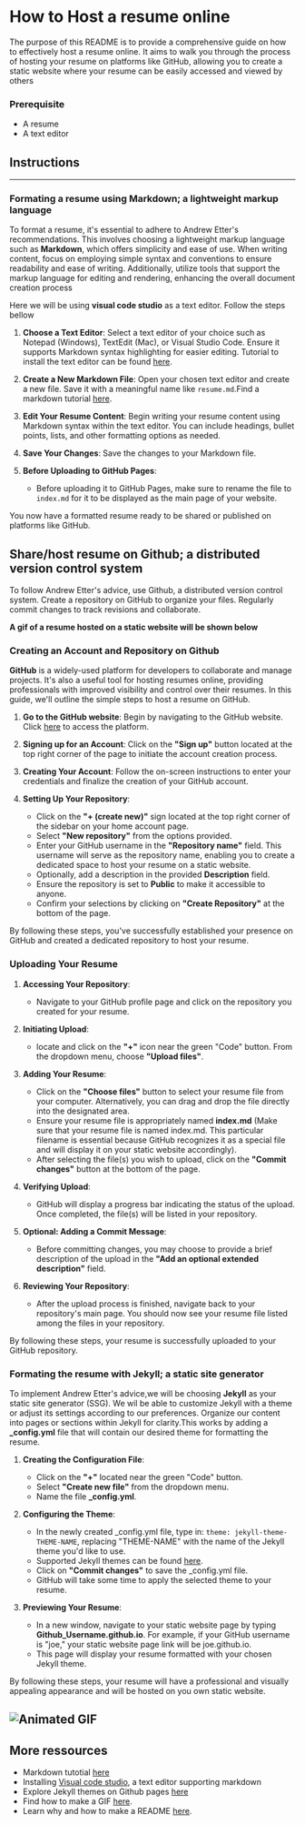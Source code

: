 # How to Host a resume online
The purpose of this README is to provide a comprehensive guide on how to effectively host a resume online.
It aims to walk you through the process of hosting your resume on platforms like GitHub, allowing you to create a static website where your resume can be easily accessed and viewed by others

### Prerequisite
- A resume
- A text editor

## Instructions
---
### Formating a resume using Markdown; a lightweight markup language

To format a resume, it's essential to adhere to Andrew Etter's recommendations. This involves choosing a lightweight markup language such as **Markdown**, which offers simplicity and ease of use. When writing content, focus on employing simple syntax and conventions to ensure readability and ease of writing. Additionally, utilize tools that support the markup language for editing and rendering, enhancing the overall document creation process

Here we will be using **visual code studio** as a text editor. Follow the steps bellow

1. **Choose a Text Editor**: Select a text editor of your choice such as Notepad (Windows), TextEdit (Mac), or Visual Studio Code. Ensure it supports Markdown syntax highlighting for easier editing. Tutorial to install the text editor can be found [here](#more-ressources).

2. **Create a New Markdown File**: Open your chosen text editor and create a new file. Save it with a meaningful name like `resume.md`.Find a markdown tutorial [here](#more-ressources).

3. **Edit Your Resume Content**: Begin writing your resume content using Markdown syntax within the text editor. You can include headings, bullet points, lists, and other formatting options as needed.

4. **Save Your Changes**: Save the changes to your Markdown file.

5. **Before Uploading to GitHub Pages**:
   - Before uploading it to GitHub Pages, make sure to rename the file to `index.md` for it to be displayed as the main page of your website.

You now have a formatted resume ready to be shared or published on platforms like GitHub.

## Share/host resume on Github; a distributed version control system

To follow Andrew Etter's advice, use Github, a distributed version control system. Create a repository on GitHub to organize your files. Regularly commit changes to track revisions and collaborate.

__A gif of a resume hosted on a static website will be shown below__

### Creating an Account and Repository on Github

**GitHub** is a widely-used platform for developers to collaborate and manage projects. It's also a useful tool for hosting resumes online, providing professionals with improved visibility and control over their resumes. In this guide, we'll outline the simple steps to host a resume on GitHub.

1. **Go to the GitHub website**: Begin by navigating to the GitHub website. Click [here](https://github.com/) to access the platform.

2. **Signing up for an Account**: Click on the **"Sign up"** button located at the top right corner of the page to initiate the account creation process.

3. **Creating Your Account**: Follow the on-screen instructions to enter your credentials and finalize the creation of your GitHub account.

4. **Setting Up Your Repository**:
   - Click on the **"+ (create new)"** sign located at the top right corner of the sidebar on your home account page.
   - Select **"New repository"** from the options provided.
   - Enter your GitHub username in the **"Repository name"** field. This username will serve as the repository name, enabling you to create a dedicated space to host your resume on a static website.
   - Optionally, add a description in the provided **Description** field.
   - Ensure the repository is set to **Public** to make it accessible to anyone.
   - Confirm your selections by clicking on **"Create Repository"** at the bottom of the page.

By following these steps, you've successfully established your presence on GitHub and created a dedicated repository to host your resume.

### Uploading Your Resume

1. **Accessing Your Repository**:

   - Navigate to your GitHub profile page and click on the repository you created for your resume.

2. **Initiating Upload**:

   - locate and click on the **"+"** icon near the green "Code" button. From the dropdown menu, choose **"Upload files"**.

3. **Adding Your Resume**:

   - Click on the **"Choose files"** button to select your resume file from your computer. Alternatively, you can drag and drop the file directly into the designated area.
   - Ensure your resume file is appropriately named **index.md** (Make sure that your resume file is named index.md. This particular filename is essential because GitHub recognizes it as a special file and will display it on your static website accordingly).
   - After selecting the file(s) you wish to upload, click on the **"Commit changes"** button at the bottom of the page.

4. **Verifying Upload**:

   - GitHub will display a progress bar indicating the status of the upload. Once completed, the file(s) will be listed in your repository.

5. **Optional: Adding a Commit Message**:

   - Before committing changes, you may choose to provide a brief description of the upload in the **"Add an optional extended description"** field.

6. **Reviewing Your Repository**:
   - After the upload process is finished, navigate back to your repository's main page. You should now see your resume file listed among the files in your repository.

By following these steps, your resume is successfully uploaded to your GitHub repository.

### Formating the resume with Jekyll; a static site generator

To implement Andrew Etter's advice,we will be choosing **Jekyll** as your static site generator (SSG). We wil be able to customize Jekyll with a theme or adjust its settings according to our preferences. Organize our content into pages or sections within Jekyll for clarity.This works by adding a **\_config.yml** file that will contain our desired theme for formatting the resume.

1. **Creating the Configuration File**:

   - Click on the **"+"** located near the green "Code" button.
   - Select **"Create new file"** from the dropdown menu.
   - Name the file **\_config.yml**.

2. **Configuring the Theme**:

   - In the newly created \_config.yml file, type in: `theme: jekyll-theme-THEME-NAME`, replacing "THEME-NAME" with the name of the Jekyll theme you'd like to use.
   - Supported Jekyll themes can be found [here](https://pages.github.com/themes/).
   - Click on **"Commit changes"** to save the \_config.yml file.
   - GitHub will take some time to apply the selected theme to your resume.

3. **Previewing Your Resume**:
   - In a new window, navigate to your static website page by typing **Github_Username.github.io**. For example, if your GitHub username is "joe," your static website page link will be joe.github.io.
   - This page will display your resume formatted with your chosen Jekyll theme.

By following these steps, your resume will have a professional and visually appealing appearance and will be hosted on you own static website.

![Animated GIF](https://github.com/vrivn3/vrivn3.github.io/blob/main/Gif.gif)
---

## More ressources
- Markdown tutotial [here](https://www.markdowntutorial.com/)
- Installing [Visual code studio](https://code.visualstudio.com/download), a text editor supporting markdown
- Explore Jekyll themes on Github pages [here](https://docs.github.com/en/pages/setting-up-a-github-pages-site-with-jekyll/adding-a-theme-to-your-github-pages-site-using-jekyll)
- Find how to make a GIF [here](https://sproutsocial.com/insights/how-to-make-a-gif/).
- Learn why and how to make a README [here](https://www.makeareadme.com/).
